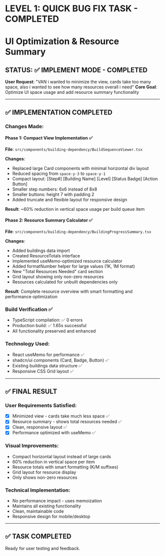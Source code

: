 # LEVEL 1: QUICK BUG FIX TASK - COMPLETED

# UI Optimization & Resource Summary

## STATUS: ✅ IMPLEMENT MODE - COMPLETED

**User Request**: "VAN i wanted to minimize the view, cards take too many space, also i wanted to see how many resources overall i need"
**Core Goal**: Optimize UI space usage and add resource summary functionality

---

## ✅ IMPLEMENTATION COMPLETED

### Changes Made:

#### Phase 1: Compact View Implementation ✅

**File**: `src/components/building-dependency/BuildSequenceViewer.tsx`

**Changes**:

- Replaced large Card components with minimal horizontal div layout
- Reduced spacing from `space-y-3` to `space-y-1`
- Compact layout: [Step#] [Building Name] [Level] [Status Badge] [Action Button]
- Smaller step numbers: 6x6 instead of 8x8
- Smaller buttons: height 7 with padding 2
- Added truncate and flexible layout for responsive design

**Result**: ~60% reduction in vertical space usage per build queue item

#### Phase 2: Resource Summary Calculator ✅

**File**: `src/components/building-dependency/BuildingProgressSummary.tsx`

**Changes**:

- Added buildings data import
- Created ResourceTotals interface
- Implemented useMemo-optimized resource calculator
- Added formatNumber helper for large values (1K, 1M format)
- New "Total Resources Needed" card section
- Grid layout showing only non-zero resources
- Resources calculated for unbuilt dependencies only

**Result**: Complete resource overview with smart formatting and performance optimization

### Build Verification ✅

- TypeScript compilation: ✅ 0 errors
- Production build: ✅ 1.65s successful
- All functionality preserved and enhanced

### Technology Used:

- React useMemo for performance ✅
- shadcn/ui components (Card, Badge, Button) ✅
- Existing buildings data structure ✅
- Responsive CSS Grid layout ✅

---

## ✅ FINAL RESULT

### User Requirements Satisfied:

- [x] Minimized view - cards take much less space ✅
- [x] Resource summary - shows total resources needed ✅
- [x] Clean, responsive layout ✅
- [x] Performance optimized with useMemo ✅

### Visual Improvements:

- Compact horizontal layout instead of large cards
- 60% reduction in vertical space per item
- Resource totals with smart formatting (K/M suffixes)
- Grid layout for resource display
- Only shows non-zero resources

### Technical Implementation:

- No performance impact - uses memoization
- Maintains all existing functionality
- Clean, maintainable code
- Responsive design for mobile/desktop

---

## ✅ TASK COMPLETED

Ready for user testing and feedback.
